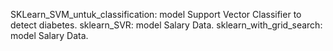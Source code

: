 SKLearn_SVM_untuk_classification: model Support Vector Classifier to detect diabetes.
sklearn_SVR: model Salary Data.
sklearn_with_grid_search: model Salary Data.

